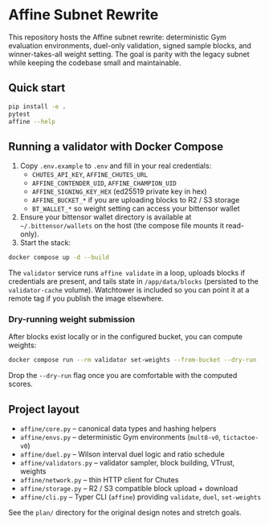 # Affine Subnet Rewrite

This repository hosts the Affine subnet rewrite: deterministic Gym evaluation environments, duel-only validation, signed sample blocks, and winner-takes-all weight setting. The goal is parity with the legacy subnet while keeping the codebase small and maintainable.

## Quick start

```bash
pip install -e .
pytest
affine --help
```

## Running a validator with Docker Compose

1. Copy `.env.example` to `.env` and fill in your real credentials:
   - `CHUTES_API_KEY`, `AFFINE_CHUTES_URL`
   - `AFFINE_CONTENDER_UID`, `AFFINE_CHAMPION_UID`
   - `AFFINE_SIGNING_KEY_HEX` (ed25519 private key in hex)
   - `AFFINE_BUCKET_*` if you are uploading blocks to R2 / S3 storage
   - `BT_WALLET_*` so weight setting can access your bittensor wallet
2. Ensure your bittensor wallet directory is available at `~/.bittensor/wallets` on the host (the compose file mounts it read-only).
3. Start the stack:

```bash
docker compose up -d --build
```

The `validator` service runs `affine validate` in a loop, uploads blocks if credentials are present, and tails state in `/app/data/blocks` (persisted to the `validator-cache` volume). Watchtower is included so you can point it at a remote tag if you publish the image elsewhere.

### Dry-running weight submission

After blocks exist locally or in the configured bucket, you can compute weights:

```bash
docker compose run --rm validator set-weights --from-bucket --dry-run
```

Drop the `--dry-run` flag once you are comfortable with the computed scores.

## Project layout

- `affine/core.py` – canonical data types and hashing helpers
- `affine/envs.py` – deterministic Gym environments (`mult8-v0`, `tictactoe-v0`)
- `affine/duel.py` – Wilson interval duel logic and ratio schedule
- `affine/validators.py` – validator sampler, block building, VTrust, weights
- `affine/network.py` – thin HTTP client for Chutes
- `affine/storage.py` – R2 / S3 compatible block upload + download
- `affine/cli.py` – Typer CLI (`affine`) providing `validate`, `duel`, `set-weights`

See the `plan/` directory for the original design notes and stretch goals.
